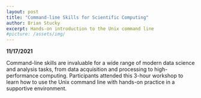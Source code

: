 ```yaml
---
layout: post
title: "Command-line Skills for Scientific Computing"
author: Brian Stucky
excerpt: Hands-on introduction to the Unix command line
#picture: /assets/img/
---
```


**11/17/2021**

Command-line skills are invaluable for a wide range of modern data science and analysis tasks, from data acquisition and processing to high-performance computing.  Participants attended this 3-hour workshop to learn how to use the Unix command line with hands-on practice in a supportive environment.


